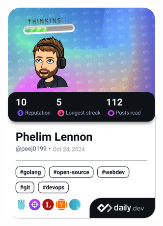 <a href="https://app.daily.dev/peej0199"><img src="./devcard.png?type=wide&r=vg2" width="652" alt="Phelim Lennon's Dev Card"/></a>
<!--
**pheliml/pheliml** is a ✨ _special_ ✨ repository because its `README.md` (this file) appears on your GitHub profile.

Here are some ideas to get you started:

- 🔭 I’m currently working on ...
- 🌱 I’m currently learning ...
- 👯 I’m looking to collaborate on ...
- 🤔 I’m looking for help with ...
- 💬 Ask me about ...
- 📫 How to reach me: ...
- 😄 Pronouns: ...
- ⚡ Fun fact: ...
-->
